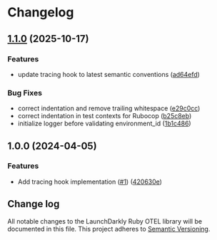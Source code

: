 # Changelog

## [1.1.0](https://github.com/launchdarkly/ruby-server-sdk-otel/compare/1.0.0...1.1.0) (2025-10-17)


### Features

* update tracing hook to latest semantic conventions ([ad64efd](https://github.com/launchdarkly/ruby-server-sdk-otel/commit/ad64efd54baa5c82b104d944c1abc1e774f59fd8))


### Bug Fixes

* correct indentation and remove trailing whitespace ([e29c0cc](https://github.com/launchdarkly/ruby-server-sdk-otel/commit/e29c0ccf6ee01af8ab2e94ea3371c517419c3a07))
* correct indentation in test contexts for Rubocop ([b25c8eb](https://github.com/launchdarkly/ruby-server-sdk-otel/commit/b25c8eb651805d140dea21d6c11b1c8f048c1d0b))
* initialize logger before validating environment_id ([1b1c486](https://github.com/launchdarkly/ruby-server-sdk-otel/commit/1b1c4864fa8c4051e5109817fac6fc5a27555633))

## 1.0.0 (2024-04-05)


### Features

* Add tracing hook implementation ([#1](https://github.com/launchdarkly/ruby-server-sdk-otel/issues/1)) ([420630e](https://github.com/launchdarkly/ruby-server-sdk-otel/commit/420630e50c00cdfd17ccabd5e34b0b3744b5fe63))

## Change log

All notable changes to the LaunchDarkly Ruby OTEL library will be documented in this file. This project adheres to [Semantic Versioning](http://semver.org).
